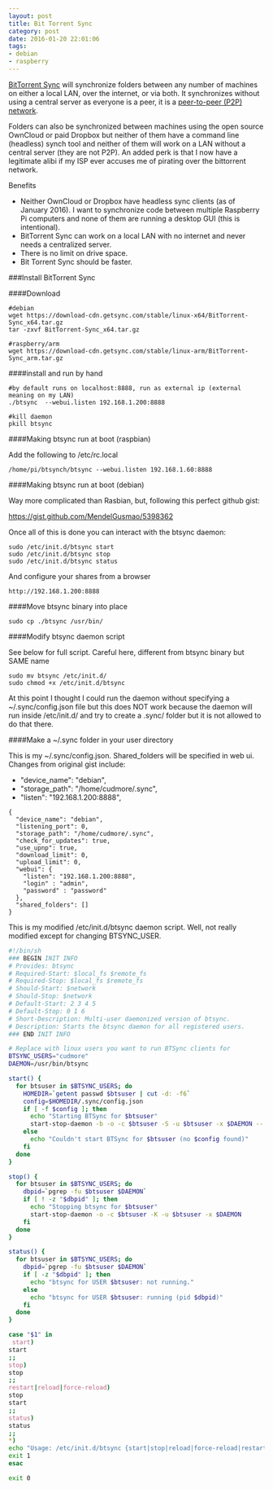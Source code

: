 ```yaml
---
layout: post
title: Bit Torrent Sync
category: post
date: 2016-01-20 22:01:06
tags:
- debian
- raspberry
---
```


[BitTorrent Sync][1] will synchronize folders between any number of machines on either a local LAN, over the internet, or via both. It synchronizes without using a central server as everyone is a peer, it is a [peer-to-peer (P2P) network][2].

Folders can also be synchronized between machines using the open source OwnCloud or paid Dropbox but neither of them have a command line (headless) synch tool and neither of them will work on a LAN without a central server (they are not P2P). An added perk is that I now have a legitimate alibi if my ISP ever accuses me of pirating over the bittorrent network.

Benefits

  - Neither OwnCloud or Dropbox have headless sync clients (as of January 2016). I want to synchronize code between multiple Raspberry Pi computers and none of them are running a desktop GUI (this is intentional).
  - BitTorrent Sync can work on a local LAN with no internet and never needs a centralized server.
  - There is no limit on drive space.
  - Bit Torrent Sync should be faster.

###Install BitTorrent Sync

####Download
```
#debian
wget https://download-cdn.getsync.com/stable/linux-x64/BitTorrent-Sync_x64.tar.gz
tar -zxvf BitTorrent-Sync_x64.tar.gz

#raspberry/arm
wget https://download-cdn.getsync.com/stable/linux-arm/BitTorrent-Sync_arm.tar.gz
```

####install and run by hand

```
#by default runs on localhost:8888, run as external ip (external meaning on my LAN)
./btsync  --webui.listen 192.168.1.200:8888

#kill daemon
pkill btsync
```

####Making btsync run at boot (raspbian)

Add the following to /etc/rc.local

```
/home/pi/btsynch/btsync --webui.listen 192.168.1.60:8888
```

####Making btsync run at boot (debian)

Way more complicated than Rasbian, but, following this perfect github gist:

https://gist.github.com/MendelGusmao/5398362

Once all of this is done you can interact with the btsync daemon:

```
sudo /etc/init.d/btsync start
sudo /etc/init.d/btsync stop
sudo /etc/init.d/btsync status
```

And configure your shares from a browser

```
http://192.168.1.200:8888
```

####Move btsync binary into place

```
sudo cp ./btsync /usr/bin/
```

####Modify btsync daemon script

See below for full script. Careful here, different from btsync binary but SAME name

```
sudo mv btsync /etc/init.d/
sudo chmod +x /etc/init.d/btsync
```

At this point I thought I could run the daemon without specifying a ~/.sync/config.json file but this does NOT work because the daemon will run inside /etc/init.d/ and try to create a .sync/ folder but it is not allowed to do that there.

####Make a ~/.sync folder in your user directory

This is my ~/.sync/config.json. Shared_folders will be specified in web ui. Changes from original gist include:

  - "device_name": "debian",
  - "storage_path": "/home/cudmore/.sync",
  - "listen": "192.168.1.200:8888",

```
{
  "device_name": "debian",
  "listening_port": 0,
  "storage_path": "/home/cudmore/.sync",
  "check_for_updates": true, 
  "use_upnp": true,
  "download_limit": 0,                       
  "upload_limit": 0, 
  "webui": {
    "listen": "192.168.1.200:8888",
    "login" : "admin",
    "password" : "password"
  },
  "shared_folders": []
}
```

This is my modified /etc/init.d/btsync daemon script. Well, not really modified except for changing BTSYNC_USER.

```bash
#!/bin/sh
### BEGIN INIT INFO
# Provides: btsync
# Required-Start: $local_fs $remote_fs
# Required-Stop: $local_fs $remote_fs
# Should-Start: $network
# Should-Stop: $network
# Default-Start: 2 3 4 5
# Default-Stop: 0 1 6
# Short-Description: Multi-user daemonized version of btsync.
# Description: Starts the btsync daemon for all registered users.
### END INIT INFO

# Replace with linux users you want to run BTSync clients for
BTSYNC_USERS="cudmore"
DAEMON=/usr/bin/btsync

start() {
  for btsuser in $BTSYNC_USERS; do
    HOMEDIR=`getent passwd $btsuser | cut -d: -f6`
    config=$HOMEDIR/.sync/config.json
    if [ -f $config ]; then
      echo "Starting BTSync for $btsuser"
      start-stop-daemon -b -o -c $btsuser -S -u $btsuser -x $DAEMON -- --config $config
    else
      echo "Couldn't start BTSync for $btsuser (no $config found)"
    fi
  done
}

stop() {
  for btsuser in $BTSYNC_USERS; do
    dbpid=`pgrep -fu $btsuser $DAEMON`
    if [ ! -z "$dbpid" ]; then
      echo "Stopping btsync for $btsuser"
      start-stop-daemon -o -c $btsuser -K -u $btsuser -x $DAEMON
    fi
  done
}

status() {
  for btsuser in $BTSYNC_USERS; do
    dbpid=`pgrep -fu $btsuser $DAEMON`
    if [ -z "$dbpid" ]; then
      echo "btsync for USER $btsuser: not running."
    else
      echo "btsync for USER $btsuser: running (pid $dbpid)"
    fi
  done
}

case "$1" in
 start)
start
;;
stop)
stop
;;
restart|reload|force-reload)
stop
start
;;
status)
status
;;
*)
echo "Usage: /etc/init.d/btsync {start|stop|reload|force-reload|restart|status}"
exit 1
esac

exit 0
```

[1]: https://www.getsync.com
[2]: https://en.wikipedia.org/wiki/Peer-to-peer
